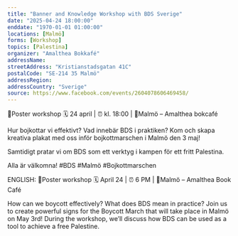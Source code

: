 ```yaml
---
title: "Banner and Knowledge Workshop with BDS Sverige"
date: "2025-04-24 18:00:00"
enddate: "1970-01-01 01:00:00"
locations: [Malmö]
forms: [Workshop]
topics: [Palestina]
organizer: "Amalthea Bokkafé"
addressName: 
streetAddress: "Kristianstadsgatan 41C"
postalCode: "SE-214 35 Malmö"
addressRegion:
addressCountry: "Sverige"
source: https://www.facebook.com/events/2604078606469458/
---
```

🎨Poster workshop
🗓️ 24 april | ⏰ kl. 18:00 | 📍Malmö – Amalthea bokcafé

Hur bojkottar vi effektivt? Vad innebär BDS i praktiken?
Kom och skapa kreativa plakat med oss inför bojkottmarschen i Malmö den 3 maj!

Samtidigt pratar vi om BDS som ett verktyg i kampen för ett fritt Palestina.

Alla är välkomna!
#BDS #Malmö #Bojkottmarschen

ENGLISH: 
🎨Poster workshop
🗓️ April 24 | ⏰ 6 PM | 📍Malmö – Amalthea Book Café

How can we boycott effectively? What does BDS mean in practice?
Join us to create powerful signs for the Boycott March that will take place in Malmö on May 3rd!
During the workshop, we’ll discuss how BDS can be used as a tool to achieve a free Palestine.
